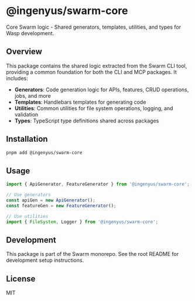 # @ingenyus/swarm-core

Core Swarm logic - Shared generators, templates, utilities, and types for Wasp development.

## Overview

This package contains the shared logic extracted from the Swarm CLI tool, providing a common foundation for both the CLI and MCP packages. It includes:

- **Generators**: Code generation logic for APIs, features, CRUD operations, jobs, and more
- **Templates**: Handlebars templates for generating code
- **Utilities**: Common utilities for file system operations, logging, and validation
- **Types**: TypeScript type definitions shared across packages

## Installation

```bash
pnpm add @ingenyus/swarm-core
```

## Usage

```typescript
import { ApiGenerator, FeatureGenerator } from '@ingenyus/swarm-core';

// Use generators
const apiGen = new ApiGenerator();
const featureGen = new FeatureGenerator();

// Use utilities
import { FileSystem, Logger } from '@ingenyus/swarm-core';
```

## Development

This package is part of the Swarm monorepo. See the root README for development setup instructions.

## License

MIT

